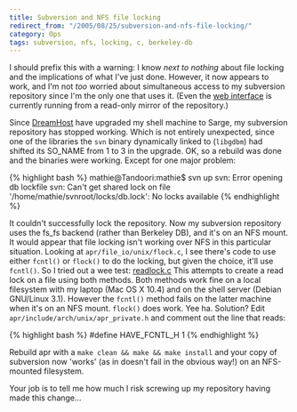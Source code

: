 ```yaml
---
title: Subversion and NFS file locking
redirect_from: "/2005/08/25/subversion-and-nfs-file-locking/"
category: Ops
tags: subversion, nfs, locking, c, berkeley-db
---
```

I should prefix this with a warning:  I know *next to nothing* about file locking and the implications of what I've just done.  However, it now appears to work, and I'm not *too* worried about simultaneous access to my subversion repository since I'm the only one that uses it.  (Even the [web interface](http://woss.name/svn/) is currently running from a read-only mirror of the repository.)

Since [DreamHost](http://www.dreamhost.com/rewards.cgi?wossname) have upgraded my shell machine to Sarge, my subversion repository has stopped working.  Which is not entirely unexpected, since one of the libraries the `svn` binary dynamically linked to (`libgdbm`) had shifted its SO_NAME from 1 to 3 in the upgrade.  OK, so a rebuild was done and the binaries were working.  Except for one major problem:

{% highlight bash %}
mathie@Tandoori:mathie$ svn up
svn: Error opening db lockfile
svn: Can't get shared lock on file '/home/mathie/svnroot/locks/db.lock': No locks available
{% endhighlight %}

It couldn't successfully lock the repository.  Now my subversion repository uses the fs_fs backend (rather than Berkeley DB), and it's on an NFS mount.  It would appear that file locking isn't working over NFS in this particular situation.  Looking at `apr/file_io/unix/flock.c`, I see there's code to use either `fcntl()` or `flock()` to do the locking, but given the choice, it'll use `fcntl()`.  So I tried out a wee test: [readlock.c](http://woss.name/wp-content/readlock.c)  This attempts to create a read lock on a file using both methods.  Both methods work fine on a local filesystem with my laptop (Mac OS X 10.4) and on the shell server (Debian GNU/Linux 3.1).  However the `fcntl()` method fails on the latter machine when it's on an NFS mount.  `flock()` does work.  Yee ha.  Solution?  Edit `apr/include/arch/unix/apr_private.h` and comment out the line that reads:

{% highlight bash %}
#define HAVE_FCNTL_H 1
{% endhighlight %}

Rebuild apr with a `make clean && make && make install` and your copy of subversion now 'works' (as in doesn't fail in the obvious way!) on an NFS-mounted filesystem.

Your job is to tell me how much I risk screwing up my repository having made this change...

